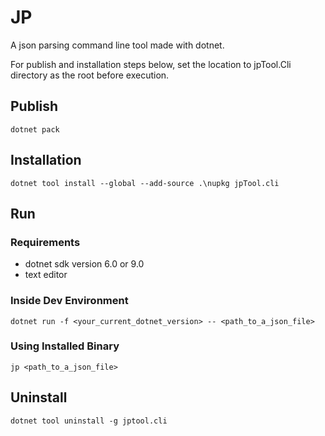 # JP

A json parsing command line tool made with dotnet.

For publish and installation steps below, set the location to jpTool.Cli directory as the root before execution.

## Publish

```
dotnet pack 
```

## Installation

```
dotnet tool install --global --add-source .\nupkg jpTool.cli
```

## Run

### Requirements

- dotnet sdk version 6.0 or 9.0
- text editor

### Inside Dev Environment

```
dotnet run -f <your_current_dotnet_version> -- <path_to_a_json_file>
```

### Using Installed Binary

```
jp <path_to_a_json_file>
```

## Uninstall

```
dotnet tool uninstall -g jptool.cli
```